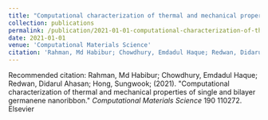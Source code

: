 ```yaml
---
title: "Computational characterization of thermal and mechanical properties of single and bilayer germanene nanoribbon"
collection: publications
permalink: /publication/2021-01-01-computational-characterization-of-thermal-and-mechanical-properties-of-single-and-bilayer-germanene-nanoribbon
date: 2021-01-01
venue: 'Computational Materials Science'
citation: 'Rahman, Md Habibur; Chowdhury, Emdadul Haque; Redwan, Didarul Ahasan; Hong, Sungwook; (2021). &quot;Computational characterization of thermal and mechanical properties of single and bilayer germanene nanoribbon.&quot; <i>Computational Materials Science</i> 190 110272. Elsevier'
---
```


Recommended citation: Rahman, Md Habibur; Chowdhury, Emdadul Haque; Redwan, Didarul Ahasan; Hong, Sungwook; (2021). "Computational characterization of thermal and mechanical properties of single and bilayer germanene nanoribbon." <i>Computational Materials Science</i> 190 110272. Elsevier